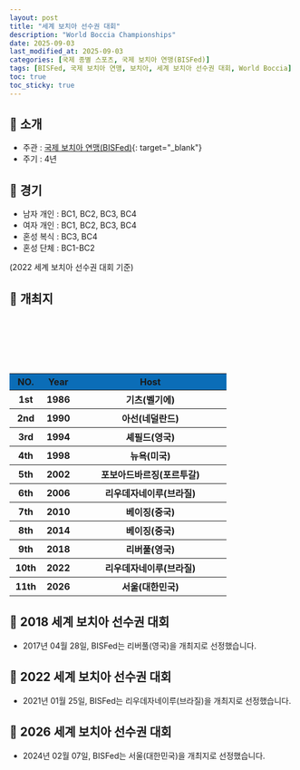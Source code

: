 ```yaml
---
layout: post
title: "세계 보치아 선수권 대회"
description: "World Boccia Championships"
date: 2025-09-03
last_modified_at: 2025-09-03
categories: [국제 종별 스포츠, 국제 보치아 연맹(BISFed)]
tags: [BISFed, 국제 보치아 연맹, 보치아, 세계 보치아 선수권 대회, World Boccia]
toc: true
toc_sticky: true
---
```

## 📜 소개
* 주관 : [국제 보치아 연맹(BISFed)](https://www.worldboccia.com/){: target="_blank"}
* 주기 : 4년

## 📜 경기
* 남자 개인 : BC1, BC2, BC3, BC4
* 여자 개인 : BC1, BC2, BC3, BC4
* 혼성 복식 : BC3, BC4
* 혼성 단체 : BC1-BC2

(2022 세계 보치아 선수권 대회 기준)

## 📜 개최지
<html>

<head>
    <meta charset="UTF-8">
</head>

<body>
    <table>
        <tr style="background: #0B6DB7;">
            <th style="width: 15%; font-weight: bold;">NO.</th>
            <th style="width: 15%; font-weight: bold;">Year</th>
            <th style="width: 70%; font-weight: bold;">Host</th>
        </tr>
        <tr>
            <th>1st</th>
            <th>1986</th>
            <th>기츠(벨기에)</th>
        </tr>
        <tr>
            <th>2nd</th>
            <th>1990</th>
            <th>아선(네덜란드)</th>
        </tr>
        <tr>
            <th>3rd</th>
            <th>1994</th>
            <th>셰필드(영국)</th>
        </tr>
        <tr>
            <th>4th</th>
            <th>1998</th>
            <th>뉴욕(미국)</th>
        </tr>
        <tr>
            <th>5th</th>
            <th>2002</th>
            <th>포보아드바르징(포르투갈)</th>
        </tr>
        <tr>
            <th>6th</th>
            <th>2006</th>
            <th>리우데자네이루(브라질)</th>
        </tr>
        <tr>
            <th>7th</th>
            <th>2010</th>
            <th>베이징(중국)</th>
        </tr>
        <tr>
            <th>8th</th>
            <th>2014</th>
            <th>베이징(중국)</th>
        </tr>
        <tr>
            <th>9th</th>
            <th>2018</th>
            <th>리버풀(영국)</th>
        </tr>
        <tr>
            <th>10th</th>
            <th>2022</th>
            <th>리우데자네이루(브라질)</th>
        </tr>
        <tr>
            <th><span class="korea-host">11th</span></th>
            <th><span class="korea-host">2026</span></th>
            <th><span class="korea-host">서울(대한민국)</span></th>
        </tr>
    </table>
</body>

</html>

## 📜 2018 세계 보치아 선수권 대회
* 2017년 04월 28일, BISFed는 <span class="foreign-host">리버풀(영국)</span>을 개최지로 선정했습니다.

## 📜 2022 세계 보치아 선수권 대회
* 2021년 01월 25일, BISFed는 <span class="foreign-host">리우데자네이루(브라질)</span>을 개최지로 선정했습니다.

## 📜 2026 세계 보치아 선수권 대회
* 2024년 02월 07일, BISFed는 <span class="korea-host">서울(대한민국)</span>을 개최지로 선정했습니다.

